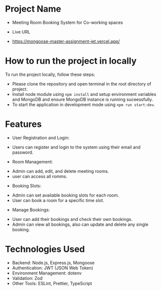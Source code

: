 # Project Name

- Meeting Room Booking System for Co-working spaces

* Live URL

- https://mongoose-master-assignment-jet.vercel.app/

# How to run the project in locally

To run the project locally, follow these steps:

- Please clone the repository and open terminal in the root directory of project.
- Install node module using `npm install` and setup environment variables and MongoDB and ensure MongoDB instance is running suceessfully.
- To start the application in development mode using `npm run start:dev`.

# Features

- User Registration and Login:
* Users can register and login to the system using their email and password.

- Room Management:
* Admin can add, edit, and delete meeting rooms.
* user can access all romms.

- Booking Slots:
* Admin can set available booking slots for each room.
* User can book a room for a specific time slot.

- Manage Bookings:
* User can add their bookings and check their own bookings.
* Admin can view all bookings, also can update and delete any single booking.

# Technologies Used

- Backend: Node.js, Express.js, Mongoose
- Authentication: JWT (JSON Web Token)
- Environment Management: dotenv
- Validation: Zod
- Other Tools: ESLint, Prettier, TypeScript
